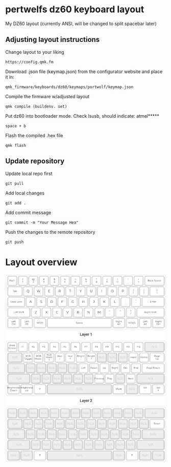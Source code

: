 # pertwelfs dz60 keyboard layout

My DZ60 layout (currently ANSI, will be changed to split spacebar later)

## Adjusting layout instructions

Change layout to your liking
```
https://config.qmk.fm
```
Download .json file (keymap.json) from the configurator website and place it in:
```
qmk_firmware/keyboards/dz60/keymaps/portwolf/keymap.json
```
Compile the firmware w/adjusted layout
```
qmk compile (buildenv. set)
```
Put dz60 into bootloader mode. Check lsusb, should indicate: atmel*****
```
space + b
```
Flash the compiled .hex file
```
qmk flash
```

## Update repository
Update local repo first
```
git pull
```

Add local changes
```
git add .
```

Add commit message
```
git commit -m "Your Message Hea"
```

Push the changes to the remote repository
```
git push
```

# Layout overview
![current layout](https://github.com/portwolf/qmk_firmware/blob/portwolf/keyboards/dz60/keymaps/portwolf/layout.png)
